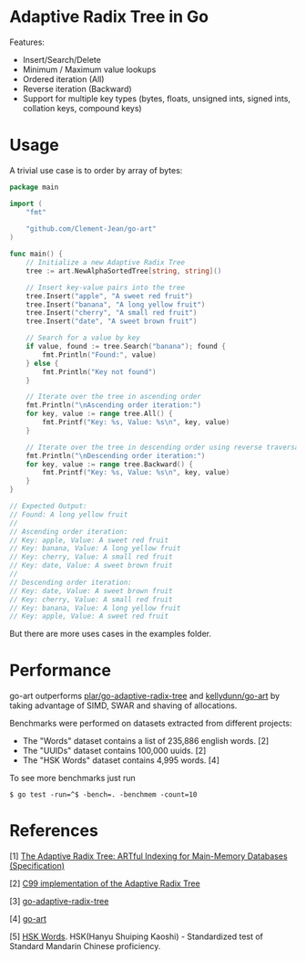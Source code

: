 Adaptive Radix Tree in Go
====

Features:
* Insert/Search/Delete
* Minimum / Maximum value lookups
* Ordered iteration (All)
* Reverse iteration (Backward)
* Support for multiple key types (bytes, floats, unsigned ints, signed ints, collation keys, compound keys)

# Usage

A trivial use case is to order by array of bytes:

```go
package main

import (
	"fmt"
	
	"github.com/Clement-Jean/go-art"
)

func main() {
	// Initialize a new Adaptive Radix Tree
	tree := art.NewAlphaSortedTree[string, string]()

	// Insert key-value pairs into the tree
	tree.Insert("apple", "A sweet red fruit")
	tree.Insert("banana", "A long yellow fruit")
	tree.Insert("cherry", "A small red fruit")
	tree.Insert("date", "A sweet brown fruit")

	// Search for a value by key
	if value, found := tree.Search("banana"); found {
		fmt.Println("Found:", value)
	} else {
		fmt.Println("Key not found")
	}

	// Iterate over the tree in ascending order
	fmt.Println("\nAscending order iteration:")
	for key, value := range tree.All() {
		fmt.Printf("Key: %s, Value: %s\n", key, value)
	}

	// Iterate over the tree in descending order using reverse traversal
	fmt.Println("\nDescending order iteration:")
	for key, value := range tree.Backward() {
		fmt.Printf("Key: %s, Value: %s\n", key, value)
	}
}

// Expected Output:
// Found: A long yellow fruit
//
// Ascending order iteration:
// Key: apple, Value: A sweet red fruit
// Key: banana, Value: A long yellow fruit
// Key: cherry, Value: A small red fruit
// Key: date, Value: A sweet brown fruit
//
// Descending order iteration:
// Key: date, Value: A sweet brown fruit
// Key: cherry, Value: A small red fruit
// Key: banana, Value: A long yellow fruit
// Key: apple, Value: A sweet red fruit
```

But there are more uses cases in the examples folder.

# Performance

go-art outperforms [plar/go-adaptive-radix-tree](https://github.com/plar/go-adaptive-radix-tree) and [kellydunn/go-art](https://github.com/kellydunn/go-art) by taking advantage of SIMD, SWAR and shaving of allocations.

Benchmarks were performed on datasets extracted from different projects:
- The "Words" dataset contains a list of 235,886 english words. [2]
- The "UUIDs" dataset contains 100,000 uuids.                   [2]
- The "HSK Words" dataset contains 4,995 words.                 [4]

To see more benchmarks just run

```
$ go test -run=^$ -bench=. -benchmem -count=10
```

# References

[1] [The Adaptive Radix Tree: ARTful Indexing for Main-Memory Databases (Specification)](http://www-db.in.tum.de/~leis/papers/ART.pdf)

[2] [C99 implementation of the Adaptive Radix Tree](https://github.com/armon/libart)

[3] [go-adaptive-radix-tree](https://github.com/plar/go-adaptive-radix-tree)

[4] [go-art](https://github.com/kellydunn/go-art)

[5] [HSK Words](http://hskhsk.pythonanywhere.com/hskwords). HSK(Hanyu Shuiping Kaoshi) - Standardized test of Standard Mandarin Chinese proficiency.
